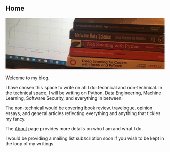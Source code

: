
## Home
![](images/blogimage.JPG)

Welcome to my blog. 

I have chosen this space to write on all I do: technical and non-technical. In the technical space, I will be writing on Python, Data Engineering, Machine Learning, Software Security, and everything in between. 

The non-technical would be covering book review, travelogue, opinion essays, and general articles reflecting everything and anything that tickles my fancy.

The [About](https://semiu.github.io/about.html) page provides more details on who I am and what I do. 

I would be providing a mailing list subscription soon if you wish to be kept in the loop of my writings.
